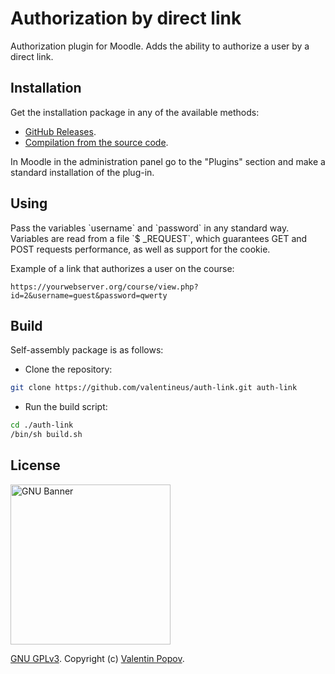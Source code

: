 # Authorization by direct link

Authorization plugin for Moodle.
Adds the ability to authorize a user by a direct link.

<a name="installation">
    <h2>Installation</h2>
</a>
Get the installation package in any of the available methods:

* [GitHub Releases](https://github.com/valentineus/auth-link/releases).
* [Compilation from the source code](#build).

In Moodle in the administration panel go to the "Plugins" section and make a standard installation of the plug-in.

<a name="using">
    <h2>Using</h2>
</a>
Pass the variables `username` and `password` in any standard way.
Variables are read from a file `$ _REQUEST`, which guarantees GET and POST requests performance, as well as support for the cookie.

Example of a link that authorizes a user on the course:
```
https://yourwebserver.org/course/view.php?id=2&username=guest&password=qwerty
```

<a name="build">
    <h2>Build</h2>
</a>
Self-assembly package is as follows:

* Clone the repository:
```bash
git clone https://github.com/valentineus/auth-link.git auth-link
```

* Run the build script:
```bash
cd ./auth-link
/bin/sh build.sh
```

<a name="license">
    <h2>License</h2>
</a>

<img height="256px" alt="GNU Banner" src="https://www.gnu.org/graphics/runfreegnu.png" />

[GNU GPLv3](LICENSE.txt).
Copyright (c)
[Valentin Popov](mailto:info@valentineus.link).